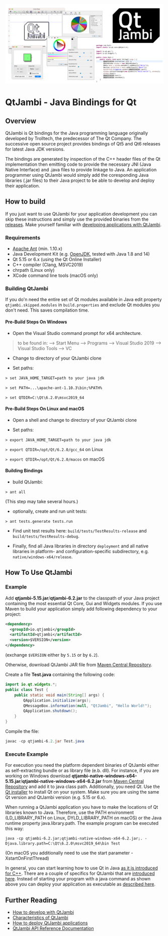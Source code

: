 ![QtJambi - Java Bindings for Qt](https://github.com/OmixVisualization/qtjambi/raw/master/www/images/QtJambi_eyecatcher.png "QtJambi - Java Bindings for Qt")

# QtJambi - Java Bindings for Qt

## Overview

QtJambi is Qt bindings for the Java programming language originally developed by Trolltech, the predecessor of The Qt Company. 
The successive open source project provides bindings of Qt5 and Qt6 releases for latest Java JDK versions.

The bindings are generated by inspection of the C++ header files of the Qt implementation then emitting code to provide the 
necessary JNI (Java Native Interface) and .java files to provide linkage to Java. An application programmer using QtJambi 
would simply add the coresponding Java libraries (.jar files) to their Java project to be able to develop and deploy their application.

## How to build

If you just want to use QtJambi for your application development you can skip these instructions 
and simply use the provided binaries from the [releases](/OmixVisualization/qtjambi/releases).
Make yourself familiar with [developing applications with QtJambi](/OmixVisualization/qtjambi/wiki/How-to-develop-Qt-in-Java).

### Requirements
* [Apache Ant](https://ant.apache.org/) (min. 1.10.x)
* Java Development Kit (e.g. [OpenJDK](https://adoptopenjdk.net/), tested with Java 1.8 and 14)
* Qt 5.15 or 6.x (using the Qt Online Installer)
* C++ compiler (Clang, MSVC2019)
* chrpath (Linux only)
* XCode command line tools (macOS only)

### Building QtJambi
If you do'n need the entire set of Qt modules available in Java edit property `qtjambi.skipped.modules` in `build.properties` and exclude Qt modules you don't need.
This saves compilation time.

#### Pre-Build Steps On Windows
* Open the Visual Studio command prompt for x64 architecture.
> to be found in: --> Start Menu --> Programs --> Visual Studio 2019 --> Visual Studio Tools --> VC

* Change to directory of your QtJambi clone

* Set paths:

`> set JAVA_HOME_TARGET=path to your java jdk`

`> set PATH=...\apache-ant-1.10.3\bin;%PATH%`

`> set QTDIR=C:\Qt\6.2.0\msvc2019_64`

#### Pre-Build Steps On Linux and macOS

* Open a shell and change to directory of your QtJambi clone

* Set paths:

`> export JAVA_HOME_TARGET=path to your java jdk`

`> export QTDIR=/opt/Qt/6.2.0/gcc_64` on Linux

`> export QTDIR=/opt/Qt/6.2.0/macos` on macOS

#### Building Bindings

* build QtJambi:

`> ant all`

(This step may take several hours.)

* optionally, create and run unit tests:

`> ant tests.generate tests.run`

* Find unit test results here: `build/tests/TestResults-release` and `build/tests/TestResults-debug`.

* Finally, find all Java libraries in directory `deployment` and all native libraries in platform- and configuration-specific subdirectory, e.g. `native/windows-x64/release`.

## How To Use QtJambi

### Example

Add **qtjambi-5.15.jar**/**qtjambi-6.2.jar** to the classpath of your Java project containing the most 
essential Qt Core, Gui and Widgets modules. If you use Maven to build your application simply add following dependency
to your project:

```xml
<dependency>
  <groupId>io.qtjambi</groupId>
  <artifactId>qtjambi</artifactId>
  <version>$VERSION</version>
</dependency>
```
(exchange `$VERSION` either by `5.15` or by `6.2`).

Otherwise, download QtJambi JAR file from [Maven Central Repository](https://search.maven.org/artifact/io.qtjambi/qtjambi/).

Create a file **Test.java** containing the following code:

```java
import io.qt.widgets.*;
public class Test {
    public static void main(String[] args) {
        QApplication.initialize(args);
        QMessageBox.information(null, "QtJambi", "Hello World!");
        QApplication.shutdown();
    }
}
```

Compile the file:

``` powershell
javac -cp qtjambi-6.2.jar Test.java
```

### Execute Example

For execution you need the platform dependent binaries of QtJambi either as self-extracting bundle or as library file (e.b. dll). 
For instance, if you are working on Windows download **qtjambi-native-windows-x64-5.15.jar**/**qtjambi-native-windows-x64-6.2.jar**
from [Maven Central Repository](https://search.maven.org/artifact/io.qtjambi/qtjambi-native-windows-x64/) and add it to java class path. 
Additionally, you need *Qt*. Use the [Qt installer](https://www.qt.io/download-qt-installer) to install Qt on your system. Make sure you are using the same Qt version and QtJambi version (e.g. 5.15 or 6.x).

When running a QtJambi application you have to make the locations of Qt libraries known to Java.
Therefore, use the PATH environment (LD_LIBRARY_PATH on Linux, DYLD_LIBRARY_PATH on macOS) 
or the Java runtime property java.library.path. The example program can be executed this way:

```
java -cp qtjambi-6.2.jar;qtjambi-native-windows-x64-6.2.jar;. -Djava.library.path=C:\Qt\6.2.0\msvc2019_64\bin Test
```

(On macOS you additionally need to use the start parameter -XstartOnFirstThread)

In general, you can start learning how to use Qt in Java [as it is introduced for C++](https://doc.qt.io/qt-6/gettingstarted.html#create-your-first-applications). 
There are a couple of specifics for QtJambi that are [introduced here](/www/Characteristics-of-QtJambi.md). 
Instead of starting your program with a java command as shown above you can deploy your application as executable as [described here](/www/How-to-deploy-QtJambi-applications.md).

## Further Reading

* [How to develop with QtJambi](www/How-to-develop-Qt-in-Java.md)
* [Characteristics of QtJambi](www/Characteristics-of-QtJambi.md)
* [How to deploy QtJambi applications](www/How-to-deploy-QtJambi-applications.md)
* [QtJambi API Reference Documentation](https://doc.qtjambi.io/latest)
